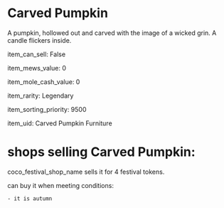 # Carved Pumpkin

A pumpkin, hollowed out and carved with the image of a wicked grin. A candle flickers inside.

item_can_sell: False

item_mews_value: 0

item_mole_cash_value: 0

item_rarity: Legendary

item_sorting_priority: 9500

item_uid: Carved Pumpkin Furniture

# shops selling Carved Pumpkin:

coco_festival_shop_name sells it for 4 festival tokens.

  can buy it when meeting conditions: 

    - it is autumn